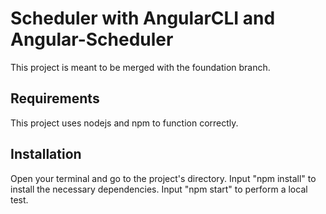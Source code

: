 # Scheduler with AngularCLI and Angular-Scheduler
This project is meant to be merged with the foundation branch.

## Requirements
This project uses nodejs and npm to function correctly.

## Installation
Open your terminal and go to the project's directory.
Input "npm install" to install the necessary dependencies.
Input "npm start" to perform a local test.
